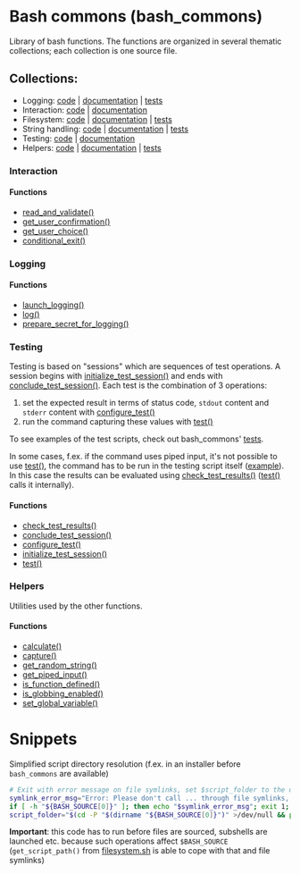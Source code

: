 # Bash commons (bash_commons)
Library of bash functions. The functions are organized in several thematic collections; each collection is one source file. 

## Collections:
- Logging: [code](logging.sh) | [documentation](logging.md) | [tests](tests/logging.sh)
- Interaction: [code](interaction.sh) | [documentation](interaction.md)
- Filesystem: [code](filesystem.sh) | [documentation](filesystem.md) | [tests](tests/filesystem.sh)
- String handling: [code](string_handling.sh) | [documentation](string_handling.md) | [tests](tests/string_handling.sh)
- Testing: [code](testing.sh) | [documentation](testing.md)
- Helpers: [code](helpers.sh) | [documentation](helpers.md) | [tests](tests/helpers.sh)

### Interaction
#### Functions
- [read_and_validate()](interaction.md#read_and_validate)
- [get_user_confirmation()](interaction.md#get_user_confirmation)
- [get_user_choice()](interaction.md#get_user_choice)
- [conditional_exit()](interaction.md#conditional_exit)

### Logging
#### Functions
- [launch_logging()](logging.md#launch_logging)
- [log()](logging.md#log)
- [prepare_secret_for_logging()](logging.md#prepare_secret_for_logging)

### Testing
Testing is based on "sessions" which are sequences of test operations. A session begins with [initialize_test_session()](testing.md#initialize_test_session)
and ends with [conclude_test_session()](testing.md#conclude_test_session). Each test is the combination of 3 operations:

1. set the expected result in terms of status code, `stdout` content and `stderr` content with [configure_test()](testing.md#configure_test)
2. run the command capturing these values with [test()](testing.md#test)

To see examples of the test scripts, check out bash_commons' [tests](tests).

In some cases, f.ex. if the command uses piped input, it's not possible to use [test()](testing.md#test), the command has to be run in the testing script 
itself ([example](tests/helpers.sh#L81)). In this case the results can be evaluated using [check_test_results()](testing.md#check_test_results)
([test()](testing.md#test) calls it internally). 

#### Functions
- [check_test_results()](testing.md#check_test_results)
- [conclude_test_session()](testing.md#conclude_test_session)
- [configure_test()](testing.md#configure_test)
- [initialize_test_session()](testing.md#initialize_test_session)
- [test()](testing.md#test)

### Helpers
Utilities used by the other functions. 

#### Functions
- [calculate()](helpers.md#calculate)
- [capture()](helpers.md#capture)
- [get_random_string()](helpers.md#get_random_string)
- [get_piped_input()](helpers.md#get_piped_input)
- [is_function_defined()](helpers.md#is_function_defined)
- [is_globbing_enabled()](helpers.md#is_globbing_enabled)
- [set_global_variable()](helpers.md#set_global_variable)

# Snippets

Simplified script directory resolution (f.ex. in an installer before `bash_commons` are available)
```bash
# Exit with error message on file symlinks, set $script_folder to the directory in which the script is located (folder symlinks resolved)
symlink_error_msg="Error: Please don't call ... through file symlinks, this confuses the script about its own location. Call it directly. Aborting..."
if [ -h "${BASH_SOURCE[0]}" ]; then echo "$symlink_error_msg"; exit 1; fi
script_folder="$(cd -P "$(dirname "${BASH_SOURCE[0]}")" >/dev/null && pwd)"
```
**Important**: this code has to run before files are sourced, subshells are launched etc. because such operations affect `$BASH_SOURCE` (`get_script_path()` 
               from [filesystem.sh](filesystem.sh) is able to cope with that and file symlinks)
